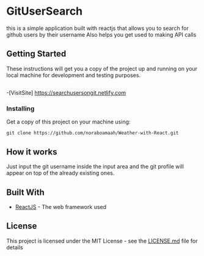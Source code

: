 # GitUserSearch
this is a simple application built with reactjs that allows you to search for github users by their username
Also helps you get used to making API calls

## Getting Started

These instructions will get you a copy of the project up and running on your local machine for development and testing purposes.

## 
-[VisitSite] https://searchusersongit.netlify.com

### Installing

Get a copy of this project on your machine using:

```
git clone https://github.com/noraboamaah/Weather-with-React.git
```

## How it works
Just input the git username inside the input area and the git profile will appear on top of the already existing ones.

## Built With

- [ReactJS](https://reactjs.org) - The web framework used

## License

This project is licensed under the MIT License - see the [LICENSE.md](LICENSE.md) file for details
